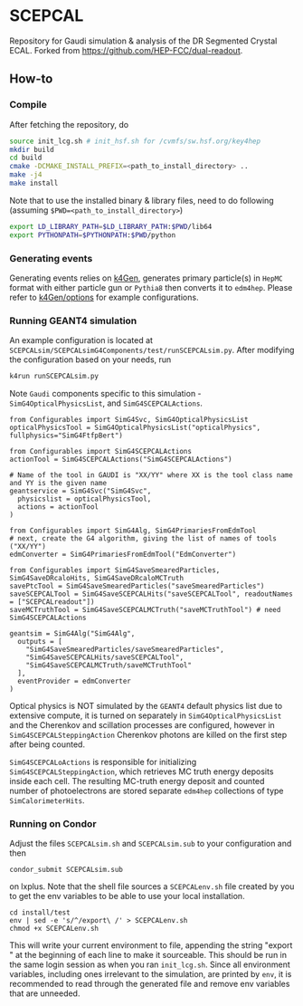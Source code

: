 # SCEPCAL
Repository for Gaudi simulation &amp; analysis of the DR Segmented Crystal ECAL. Forked from https://github.com/HEP-FCC/dual-readout.

## How-to
### Compile
After fetching the repository, do

```sh
source init_lcg.sh # init_hsf.sh for /cvmfs/sw.hsf.org/key4hep
mkdir build
cd build
cmake -DCMAKE_INSTALL_PREFIX=<path_to_install_directory> ..
make -j4
make install
```

Note that to use the installed binary & library files, need to do following (assuming `$PWD=<path_to_install_directory>`)

```sh
export LD_LIBRARY_PATH=$LD_LIBRARY_PATH:$PWD/lib64
export PYTHONPATH=$PYTHONPATH:$PWD/python
```

### Generating events
Generating events relies on [k4Gen](https://github.com/HEP-FCC/k4Gen), generates primary particle(s) in `HepMC` format with either particle gun or `Pythia8` then converts it to `edm4hep`. Please refer to [k4Gen/options](https://github.com/HEP-FCC/k4Gen/tree/b7c735e401298a8c72915819dc0404a83f46a0fe/k4Gen/options) for example configurations.

### Running GEANT4 simulation
An example configuration is located at `SCEPCALsim/SCEPCALsimG4Components/test/runSCEPCALsim.py`. After modifying the configuration based on your needs, run

```sh
k4run runSCEPCALsim.py
```

Note `Gaudi` components specific to this simulation - `SimG4OpticalPhysicsList`, and `SimG4SCEPCALActions`.

```python3
from Configurables import SimG4Svc, SimG4OpticalPhysicsList
opticalPhysicsTool = SimG4OpticalPhysicsList("opticalPhysics", fullphysics="SimG4FtfpBert")

from Configurables import SimG4SCEPCALActions
actionTool = SimG4SCEPCALActions("SimG4SCEPCALActions")

# Name of the tool in GAUDI is "XX/YY" where XX is the tool class name and YY is the given name
geantservice = SimG4Svc("SimG4Svc",
  physicslist = opticalPhysicsTool,
  actions = actionTool
)

from Configurables import SimG4Alg, SimG4PrimariesFromEdmTool
# next, create the G4 algorithm, giving the list of names of tools ("XX/YY")
edmConverter = SimG4PrimariesFromEdmTool("EdmConverter")

from Configurables import SimG4SaveSmearedParticles, SimG4SaveDRcaloHits, SimG4SaveDRcaloMCTruth
savePtcTool = SimG4SaveSmearedParticles("saveSmearedParticles")
saveSCEPCALTool = SimG4SaveSCEPCALHits("saveSCEPCALTool", readoutNames = ["SCEPCALreadout"])
saveMCTruthTool = SimG4SaveSCEPCALMCTruth("saveMCTruthTool") # need SimG4SCEPCALActions

geantsim = SimG4Alg("SimG4Alg",
  outputs = [
    "SimG4SaveSmearedParticles/saveSmearedParticles",
    "SimG4SaveSCEPCALHits/saveSCEPCALTool",
    "SimG4SaveSCEPCALMCTruth/saveMCTruthTool"
  ],
  eventProvider = edmConverter
)
```

Optical physics is NOT simulated by the `GEANT4` default physics list due to extensive compute, it is turned on separately in `SimG4OpticalPhysicsList` and the Cherenkov and scillation processes are configured, however in `SimG4SCEPCALSteppingAction` Cherenkov photons are killed on the first step after being counted.

`SimG4SCEPCALoActions` is responsible for initializing `SimG4SCEPCALSteppingAction`, which retrieves MC truth energy deposits inside each cell. The resulting MC-truth energy deposit and counted number of photoelectrons are stored separate `edm4hep` collections of type `SimCalorimeterHits`.

### Running on Condor

Adjust the files `SCEPCALsim.sh` and `SCEPCALsim.sub` to your configuration and then

```
condor_submit SCEPCALsim.sub
```

on lxplus. Note that the shell file sources a `SCEPCALenv.sh` file created by you to get the env variables to be able to use your local installation.

```
cd install/test
env | sed -e 's/^/export\ /' > SCEPCALenv.sh
chmod +x SCEPCALenv.sh
```

This will write your current environment to file, appending the string "export " at the beginning of each line to make it sourceable. This should be run in the same login session as when you ran `init_lcg.sh`. Since all environment variables, including ones irrelevant to the simulation, are printed by `env`, it is recommended to read through the generated file and remove env variables that are unneeded.